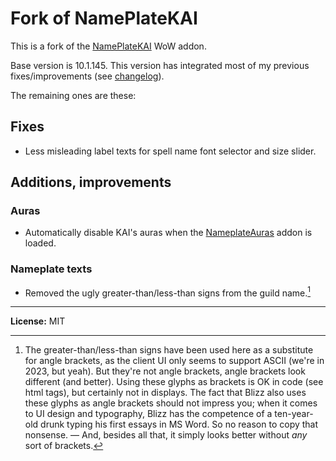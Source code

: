 # Fork of NamePlateKAI

This is a fork of the [NamePlateKAI](https://www.curseforge.com/wow/addons/nameplatekai) WoW addon.

Base version is 10.1.145. This version has integrated most of my previous fixes/improvements (see [changelog](https://github.com/tflo/Fork-of-NamePlateKAI/blob/master/changelog.md)).

The remaining ones are these:

## Fixes

- Less misleading label texts for spell name font selector and size slider.

## Additions, improvements

### Auras

- Automatically disable KAI's auras when the [NameplateAuras](https://www.curseforge.com/wow/addons/nameplateauras)
  addon is loaded.

### Nameplate texts

- Removed the ugly greater-than/less-than signs from the guild name.[^1]

---

__License:__ MIT


[^1]: The greater-than/less-than signs have been used here as a substitute for angle brackets, as the client UI only seems to support ASCII (we're in 2023, but yeah). But they're not angle brackets, angle brackets look different (and better). Using these glyphs as brackets is OK in code (see html tags), but certainly not in displays.
    The fact that Blizz also uses these glyphs as angle brackets should not impress you; when it comes to UI design and typography, Blizz has the competence of a ten-year-old drunk typing his first essays in MS Word. So no reason to copy that nonsense. — And, besides all that, it simply looks better without *any* sort of brackets.

